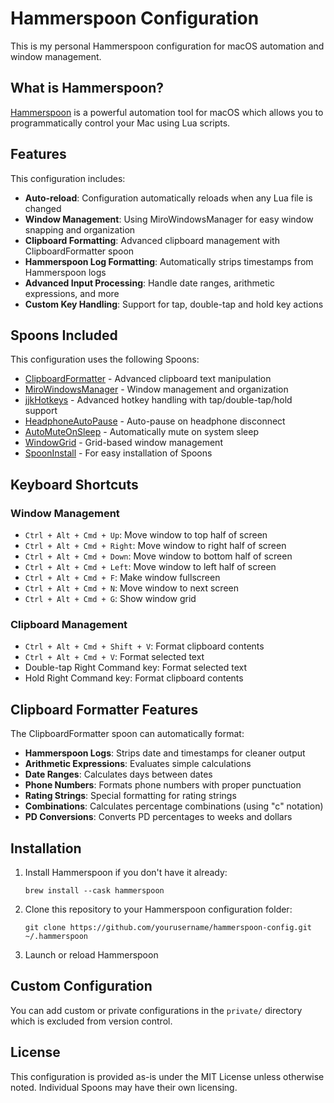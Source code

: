 # Hammerspoon Configuration

This is my personal Hammerspoon configuration for macOS automation and window management.

## What is Hammerspoon?

[Hammerspoon](https://www.hammerspoon.org/) is a powerful automation tool for macOS which allows you to programmatically control your Mac using Lua scripts.

## Features

This configuration includes:

- **Auto-reload**: Configuration automatically reloads when any Lua file is changed
- **Window Management**: Using MiroWindowsManager for easy window snapping and organization
- **Clipboard Formatting**: Advanced clipboard management with ClipboardFormatter spoon
- **Hammerspoon Log Formatting**: Automatically strips timestamps from Hammerspoon logs
- **Advanced Input Processing**: Handle date ranges, arithmetic expressions, and more
- **Custom Key Handling**: Support for tap, double-tap and hold key actions

## Spoons Included

This configuration uses the following Spoons:

- [ClipboardFormatter](https://github.com/search?q=ClipboardFormatter+hammerspoon) - Advanced clipboard text manipulation
- [MiroWindowsManager](https://github.com/mirowindows/miro-windows-manager) - Window management and organization
- [jjkHotkeys](https://github.com/search?q=jjkHotkeys+hammerspoon) - Advanced hotkey handling with tap/double-tap/hold support
- [HeadphoneAutoPause](https://www.hammerspoon.org/Spoons/) - Auto-pause on headphone disconnect
- [AutoMuteOnSleep](https://www.hammerspoon.org/Spoons/) - Automatically mute on system sleep
- [WindowGrid](https://www.hammerspoon.org/Spoons/WindowGrid.html) - Grid-based window management
- [SpoonInstall](https://www.hammerspoon.org/Spoons/SpoonInstall.html) - For easy installation of Spoons

## Keyboard Shortcuts

### Window Management
- `Ctrl + Alt + Cmd + Up`: Move window to top half of screen
- `Ctrl + Alt + Cmd + Right`: Move window to right half of screen 
- `Ctrl + Alt + Cmd + Down`: Move window to bottom half of screen
- `Ctrl + Alt + Cmd + Left`: Move window to left half of screen
- `Ctrl + Alt + Cmd + F`: Make window fullscreen
- `Ctrl + Alt + Cmd + N`: Move window to next screen
- `Ctrl + Alt + Cmd + G`: Show window grid

### Clipboard Management
- `Ctrl + Alt + Cmd + Shift + V`: Format clipboard contents
- `Ctrl + Alt + Cmd + V`: Format selected text
- Double-tap Right Command key: Format selected text
- Hold Right Command key: Format clipboard contents

## Clipboard Formatter Features

The ClipboardFormatter spoon can automatically format:
- **Hammerspoon Logs**: Strips date and timestamps for cleaner output
- **Arithmetic Expressions**: Evaluates simple calculations
- **Date Ranges**: Calculates days between dates
- **Phone Numbers**: Formats phone numbers with proper punctuation
- **Rating Strings**: Special formatting for rating strings
- **Combinations**: Calculates percentage combinations (using "c" notation)
- **PD Conversions**: Converts PD percentages to weeks and dollars

## Installation

1. Install Hammerspoon if you don't have it already:
   ```
   brew install --cask hammerspoon
   ```

2. Clone this repository to your Hammerspoon configuration folder:
   ```
   git clone https://github.com/yourusername/hammerspoon-config.git ~/.hammerspoon
   ```

3. Launch or reload Hammerspoon

## Custom Configuration

You can add custom or private configurations in the `private/` directory which is excluded from version control.

## License

This configuration is provided as-is under the MIT License unless otherwise noted. Individual Spoons may have their own licensing.
